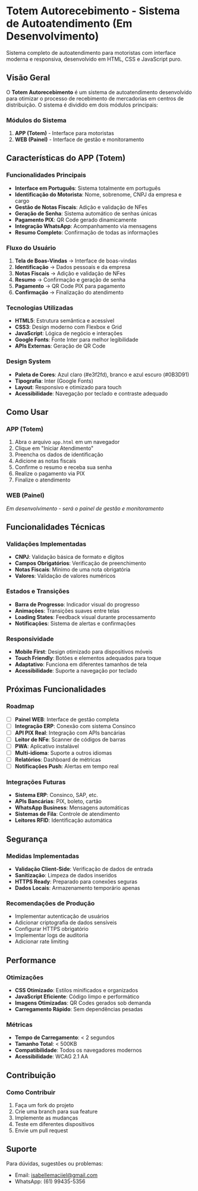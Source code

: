 #  Totem Autorecebimento - Sistema de Autoatendimento (Em Desenvolvimento)

Sistema completo de autoatendimento para motoristas com interface moderna e responsiva, desenvolvido em HTML, CSS e JavaScript puro.

##  Visão Geral

O **Totem Autorecebimento** é um sistema de autoatendimento desenvolvido para otimizar o processo de recebimento de mercadorias em centros de distribuição. O sistema é dividido em dois módulos principais:

###  Módulos do Sistema

1. **APP (Totem)** - Interface para motoristas
2. **WEB (Painel)** - Interface de gestão e monitoramento

## Características do APP (Totem)

###  Funcionalidades Principais

- **Interface em Português**: Sistema totalmente em português
- **Identificação do Motorista**: Nome, sobrenome, CNPJ da empresa e cargo
- **Gestão de Notas Fiscais**: Adição e validação de NFes
- **Geração de Senha**: Sistema automático de senhas únicas
- **Pagamento PIX**: QR Code gerado dinamicamente
- **Integração WhatsApp**: Acompanhamento via mensagens
- **Resumo Completo**: Confirmação de todas as informações

### Fluxo do Usuário

1. **Tela de Boas-Vindas** → Interface de boas-vindas
2. **Identificação** → Dados pessoais e da empresa
3. **Notas Fiscais** → Adição e validação de NFes
4. **Resumo** → Confirmação e geração de senha
5. **Pagamento** → QR Code PIX para pagamento
6. **Confirmação** → Finalização do atendimento

### Tecnologias Utilizadas

- **HTML5**: Estrutura semântica e acessível
- **CSS3**: Design moderno com Flexbox e Grid
- **JavaScript**: Lógica de negócio e interações
- **Google Fonts**: Fonte Inter para melhor legibilidade
- **APIs Externas**: Geração de QR Code

###  Design System

- **Paleta de Cores**: Azul claro (#e3f2fd), branco e azul escuro (#0B3D91)
- **Tipografia**: Inter (Google Fonts)
- **Layout**: Responsivo e otimizado para touch
- **Acessibilidade**: Navegação por teclado e contraste adequado

##  Como Usar

### APP (Totem)

1. Abra o arquivo `app.html` em um navegador
2. Clique em "Iniciar Atendimento"
3. Preencha os dados de identificação
4. Adicione as notas fiscais
5. Confirme o resumo e receba sua senha
6. Realize o pagamento via PIX
7. Finalize o atendimento

### WEB (Painel)

*Em desenvolvimento - será o painel de gestão e monitoramento*

## Funcionalidades Técnicas

### Validações Implementadas

- **CNPJ**: Validação básica de formato e dígitos
- **Campos Obrigatórios**: Verificação de preenchimento
- **Notas Fiscais**: Mínimo de uma nota obrigatória
- **Valores**: Validação de valores numéricos

### Estados e Transições

- **Barra de Progresso**: Indicador visual do progresso
- **Animações**: Transições suaves entre telas
- **Loading States**: Feedback visual durante processamento
- **Notificações**: Sistema de alertas e confirmações

### Responsividade

- **Mobile First**: Design otimizado para dispositivos móveis
- **Touch Friendly**: Botões e elementos adequados para toque
- **Adaptativo**: Funciona em diferentes tamanhos de tela
- **Acessibilidade**: Suporte a navegação por teclado

## Próximas Funcionalidades

### Roadmap

- [ ] **Painel WEB**: Interface de gestão completa
- [ ] **Integração ERP**: Conexão com sistema Consinco
- [ ] **API PIX Real**: Integração com APIs bancárias
- [ ] **Leitor de NFe**: Scanner de códigos de barras
- [ ] **PWA**: Aplicativo instalável
- [ ] **Multi-idioma**: Suporte a outros idiomas
- [ ] **Relatórios**: Dashboard de métricas
- [ ] **Notificações Push**: Alertas em tempo real

### Integrações Futuras

- **Sistema ERP**: Consinco, SAP, etc.
- **APIs Bancárias**: PIX, boleto, cartão
- **WhatsApp Business**: Mensagens automáticas
- **Sistemas de Fila**: Controle de atendimento
- **Leitores RFID**: Identificação automática

## Segurança

### Medidas Implementadas

- **Validação Client-Side**: Verificação de dados de entrada
- **Sanitização**: Limpeza de dados inseridos
- **HTTPS Ready**: Preparado para conexões seguras
- **Dados Locais**: Armazenamento temporário apenas

### Recomendações de Produção

- Implementar autenticação de usuários
- Adicionar criptografia de dados sensíveis
- Configurar HTTPS obrigatório
- Implementar logs de auditoria
- Adicionar rate limiting

## Performance

### Otimizações

- **CSS Otimizado**: Estilos minificados e organizados
- **JavaScript Eficiente**: Código limpo e performático
- **Imagens Otimizadas**: QR Codes gerados sob demanda
- **Carregamento Rápido**: Sem dependências pesadas

### Métricas

- **Tempo de Carregamento**: < 2 segundos
- **Tamanho Total**: < 500KB
- **Compatibilidade**: Todos os navegadores modernos
- **Acessibilidade**: WCAG 2.1 AA

## Contribuição

###  Como Contribuir

1. Faça um fork do projeto
2. Crie uma branch para sua feature
3. Implemente as mudanças
4. Teste em diferentes dispositivos
5. Envie um pull request

### 
## Suporte

Para dúvidas, sugestões ou problemas:

- Email: isabellemaciiel@gmail.com
- WhatsApp: (61) 99435-5356
